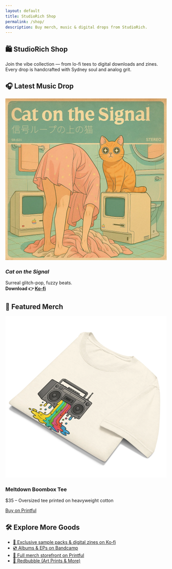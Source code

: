 ```yaml
---
layout: default
title: StudioRich Shop
permalink: /shop/
description: Buy merch, music & digital drops from StudioRich.
---
```

<section class="shop-intro">
  <h1 class="center">🛍️ StudioRich Shop</h1>
  <p class="center">Join the vibe collection — from lo-fi tees to digital downloads and zines. Every drop is handcrafted with Sydney soul and analog grit.</p>
</section>

<section class="shop-featured">
  <h2>🎧 Latest Music Drop</h2>
  <div class="product-card">
    <img src="/assets/covers/cat-on-the-signal.webp" alt="Cat on the Signal">
    <h3><em>Cat on the Signal</em></h3>
    <p>Surreal glitch-pop, fuzzy beats.<br><strong>Download 👉 <a href="https://ko-fi.com/studiorich" target="_blank">Ko‑fi</a></strong></p>
  </div>
</section>

<section class="shop-featured merch">
  <h2>🧢 Featured Merch</h2>
  <div class="product-card">
    <img src="/assets/shop/melting-sound-system.webp" alt="Meltdown Boombox Tee">
    <h3>Meltdown Boombox Tee</h3>
    <p>$35 – Oversized tee printed on heavyweight cotton</p>
    <a class="button" href="https://studiorich.printful.me/product/meltdown-boombox-oversized-tee" target="_blank">Buy on Printful</a>
  </div>
</section>

<section class="shop-more">
  <h2>🛠 Explore More Goods</h2>
  <ul>
    <li><a href="https://ko-fi.com/studiorich" target="_blank">🎁 Exclusive sample packs & digital zines on Ko‑fi</a></li>
    <li><a href="https://studiorich.bandcamp.com/" target="_blank">💿 Albums & EPs on Bandcamp</a></li>
    <li><a href="https://studiorich.printful.me" target="_blank">👕 Full merch storefront on Printful</a></li>
    <li><a href="https://www.redbubble.com/people/studiorich/shop" target="_blank">🎨 Redbubble (Art Prints & More)</a></li>
  </ul>
</section>
